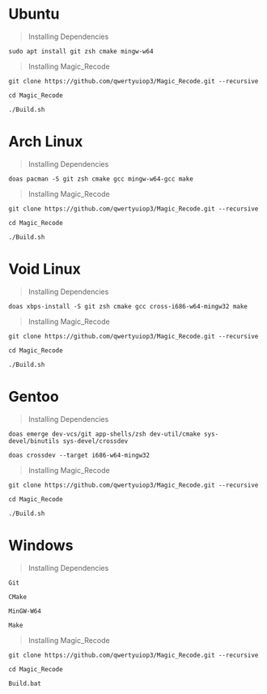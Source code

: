 # Ubuntu

> Installing Dependencies

```
sudo apt install git zsh cmake mingw-w64
```

> Installing Magic_Recode

```
git clone https://github.com/qwertyuiop3/Magic_Recode.git --recursive

cd Magic_Recode

./Build.sh
```

# Arch Linux

> Installing Dependencies

```
doas pacman -S git zsh cmake gcc mingw-w64-gcc make
```

> Installing Magic_Recode

```
git clone https://github.com/qwertyuiop3/Magic_Recode.git --recursive

cd Magic_Recode

./Build.sh
```

# Void Linux

> Installing Dependencies

```
doas xbps-install -S git zsh cmake gcc cross-i686-w64-mingw32 make
```

> Installing Magic_Recode

```
git clone https://github.com/qwertyuiop3/Magic_Recode.git --recursive

cd Magic_Recode

./Build.sh
```

# Gentoo

> Installing Dependencies

```
doas emerge dev-vcs/git app-shells/zsh dev-util/cmake sys-devel/binutils sys-devel/crossdev

doas crossdev --target i686-w64-mingw32
```

> Installing Magic_Recode

```
git clone https://github.com/qwertyuiop3/Magic_Recode.git --recursive

cd Magic_Recode

./Build.sh
```

# Windows

> Installing Dependencies

```
Git

CMake

MinGW-W64

Make
```

> Installing Magic_Recode

```
git clone https://github.com/qwertyuiop3/Magic_Recode.git --recursive

cd Magic_Recode

Build.bat
```
